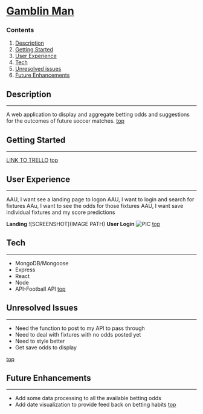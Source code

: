 # [**Gamblin Man**](https://gamblin-man.herokuapp.com/)
### <a name="home"></a> **Contents**
1. [Description](#desc)
2. [Getting Started](#start)
3. [User Experience](#ui) 
4. [Tech](#tech)
5. [Unresolved issues](#issues)
6. [Future Enhancements](#stretch)
## <a name="desc"></a> **Description**
________________
A web application to display and aggregate betting odds and suggestions for the outcomes of future soccer matches.
[top](#home)
## <a name="start"></a> **Getting Started**
________________
[LINK TO TRELLO](https://trello.com/b/nNWp8Rs4/gamblinman)
[top](#home)
## <a name="ui"></a> **User Experience**
________________
AAU, I want see a landing page to logon
AAU, I want to login and search for fixtures
AAu, I want to see the odds for those fixtures
AAU, I want save individual fixtures and my score predictions

**Landing**
![SCREENSHOT](IMAGE PATH)
**User Login**
![PIC](../public/login.png)
[top](#home)
## <a name="tech"></a> **Tech**
________________
* MongoDB/Mongoose
* Express
* React
* Node
* API-Football API
[top](#home)
## <a name="issues"></a> **Unresolved Issues**
________________
* Need the function to post to my API to pass through
* Need to deal with fixtures with no odds posted yet
* Need to style better
* Get save odds to display

[top](#home)
## <a name="stretch"></a> **Future Enhancements**
________________
* Add some data processing to all the available betting odds
* Add date visualization to provide feed back on betting habits
[top](#home)